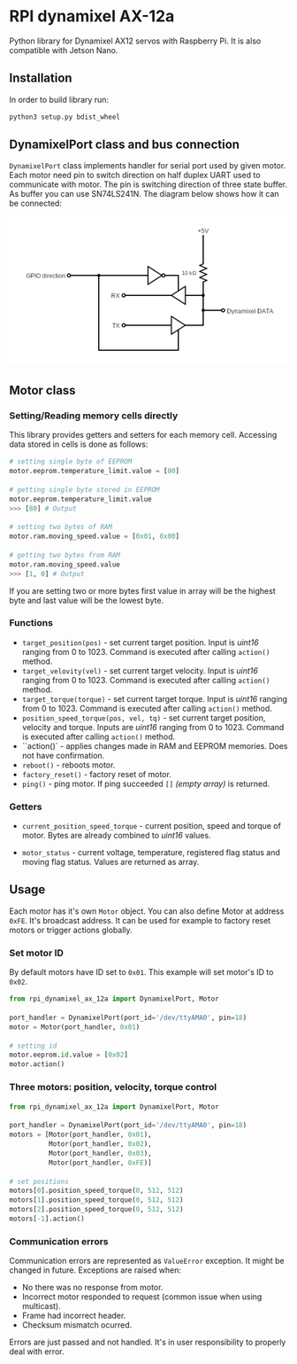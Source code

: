 # RPI dynamixel AX-12a
Python library for Dynamixel AX12 servos with Raspberry Pi. It is also compatible with Jetson Nano.


## Installation
In order to build library run:
```bash
python3 setup.py bdist_wheel
```

## DynamixelPort class and bus connection

`DynamixelPort` class implements handler for serial port used by given motor. Each motor need pin to switch direction on half duplex UART used to communicate with motor. The pin is switching direction of three state buffer. As buffer you can use SN74LS241N. The diagram below shows how it can be connected:

<div style="text-align:center">
<img src="./assets/circuit.png" alt="drawing"/>
</div>


## Motor class
### Setting/Reading memory cells directly
This library provides getters and setters for each memory cell. Accessing data stored in cells is done as follows:
```python
# setting single byte of EEPROM
motor.eeprom.temperature_limit.value = [80]

# getting single byte stored in EEPROM
motor.eeprom.temperature_limit.value
>>> [80] # Output

# setting two bytes of RAM
motor.ram.moving_speed.value = [0x01, 0x00]

# getting two bytes from RAM
motor.ram.moving_speed.value
>>> [1, 0] # Output
```

If you are setting two or more bytes first value in array will be the highest byte and last value will be the lowest byte.


### Functions
- `target_position(pos)` - set current target position. Input is *uint16* ranging from 0 to 1023. Command is executed after calling `action()` method.
- `target_velovity(vel)` - set current target velocity. Input is *uint16* ranging from 0 to 1023. Command is executed after calling `action()` method.
- `target_torque(torque)` - set current target torque. Input is *uint16* ranging from 0 to 1023. Command is executed after calling `action()` method.
- `position_speed_torque(pos, vel, tq)` - set current target position, velocity and torque. Inputs are *uint16* ranging from 0 to 1023. Command is executed after calling `action()` method.
- ``action()` - applies changes made in RAM and EEPROM memories. Does not have confirmation.
- `reboot()` - reboots motor.
- `factory_reset()` - factory reset of motor.
- `ping()` - ping motor. If ping succeeded `[]` *(empty array)* is returned.




### Getters
- `current_position_speed_torque` - current position, speed and torque of motor. Bytes are already combined to *uint16* values.

- `motor_status` - current voltage, temperature, registered flag status and moving flag status. Values are returned as array.

## Usage

Each motor has it's own `Motor` object. You can also define Motor at address `0xFE`. It's broadcast address. It can be used for example to factory reset motors or trigger actions globally.

### Set motor ID
By default motors have ID set to `0x01`. This example will set motor's ID to `0x02`.
``` python
from rpi_dynamixel_ax_12a import DynamixelPort, Motor

port_handler = DynamixelPort(port_id='/dev/ttyAMA0', pin=18)
motor = Motor(port_handler, 0x01)

# setting id
motor.eeprom.id.value = [0x02]
motor.action()
```

### Three motors: position, velocity, torque control

``` python
from rpi_dynamixel_ax_12a import DynamixelPort, Motor

port_handler = DynamixelPort(port_id='/dev/ttyAMA0', pin=18)
motors = [Motor(port_handler, 0x01),
          Motor(port_handler, 0x02),
          Motor(port_handler, 0x03),
          Motor(port_handler, 0xFE)]

# set positions
motors[0].position_speed_torque(0, 512, 512)
motors[1].position_speed_torque(0, 512, 512)
motors[2].position_speed_torque(0, 512, 512)
motors[-1].action()
```

### Communication errors
Communication errors are represented as `ValueError` exception. It might be changed in future.
Exceptions are raised when:
- No there was no response from motor.
- Incorrect motor responded to request (common issue when using multicast).
- Frame had incorrect header.
- Checksum mismatch ocurred.

Errors are just passed and not handled. It's in user responsibility to properly deal with error.